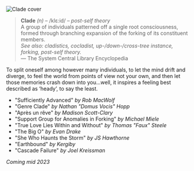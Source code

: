 ---
---

![Clade cover](/cover.png)

> **Clade** *(n)* – /klɛ:id/ – *post-self theory*  
> A group of individuals patterned off a single root consciousness, formed through branching expansion of the forking of its constituent members.  
> *See also: cladistics, cocladist, up-/down-/cross-tree instance, forking, post-self theory.*  
> — The System Central Library Encyclopedia

To split oneself among however many individuals, to let the mind drift and diverge, to feel the world from points of view not your own, and then let those memories crash down into you…well, it inspires a feeling best described as ‘heady’, to say the least.

* "Sufficiently Advanced" *by Rob MacWolf*
* "Genre Clade" *by Nathan "Domus Vocis" Hopp*
* "Après un rêve" *by Madison Scott-Clary*
* "Support Group for Anomalies in Forking" *by Michael Miele*
* "True Love Lies Within and Without" *by Thomas "Faux" Steele*
* "The Big O" *by Evan Drake*
* "She Who Haunts the Storm" *by JS Hawthorne*
* "Earthbound" *by Kergiby*
* "Cascade Failure" *by Joel Kreissman*

*Coming mid 2023*
